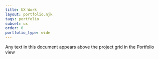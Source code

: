 ```yaml
---
title: UX Work
layout: portfolio.njk
tags: portfolio
subset: ux
order: 0
portfolio_type: wide
---
```


Any text in this document appears above the project grid in the Portfolio view
